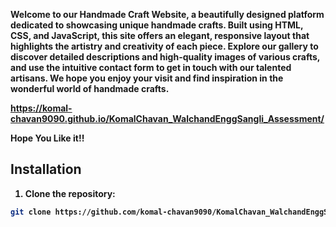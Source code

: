 <b><p>Welcome to our Handmade Craft Website, a beautifully designed platform dedicated to showcasing unique handmade crafts. Built using HTML, CSS, and JavaScript, this site offers an elegant, responsive layout that highlights the artistry and creativity of each piece. Explore our gallery to discover detailed descriptions and high-quality images of various crafts, and use the intuitive contact form to get in touch with our talented artisans. We hope you enjoy your visit and find inspiration in the wonderful world of handmade crafts.</p><b>


<a href="https://komal-chavan9090.github.io/KomalChavan_WalchandEnggSangli_Assessment/"> https://komal-chavan9090.github.io/KomalChavan_WalchandEnggSangli_Assessment/ </a>
<br>
<p>Hope You Like it!!</p>

## Installation

1. Clone the repository:

```sh
git clone https://github.com/komal-chavan9090/KomalChavan_WalchandEnggSangli_Assessment.git

